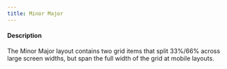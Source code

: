 ```yaml
---
title: Minor Major
---
```

#### Description
The Minor Major layout contains two grid items that split 33%/66% across large screen widths, but span the full width of the grid at mobile layouts.
